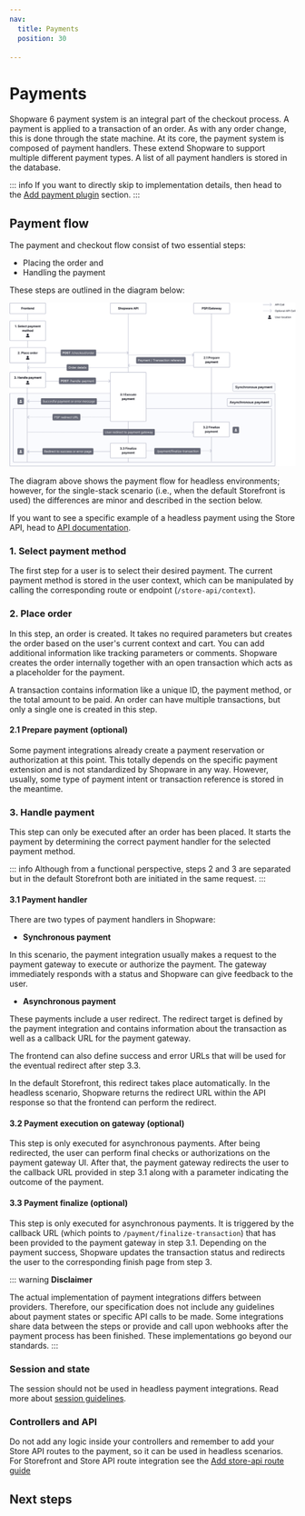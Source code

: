 ```yaml
---
nav:
  title: Payments
  position: 30

---
```


# Payments

Shopware 6 payment system is an integral part of the checkout process. A payment is applied to a transaction of an order. As with any order change, this is done through the state machine. At its core, the payment system is composed of payment handlers. These extend Shopware to support multiple different payment types. A list of all payment handlers is stored in the database.

::: info
If you want to directly skip to implementation details, then head to the [Add payment plugin](../../../guides/plugins/plugins/checkout/payment/add-payment-plugin) section.
:::

## Payment flow

The payment and checkout flow consist of two essential steps:

* Placing the order and
* Handling the payment

These steps are outlined in the diagram below:

![Headless payment flow](../../../assets/checkoutConcept-payment-paymentFlow.svg)

The diagram above shows the payment flow for headless environments; however, for the single-stack scenario (i.e., when the default Storefront is used) the differences are minor and described in the section below.

If you want to see a specific example of a headless payment using the Store API, head to [API documentation](https://shopware.stoplight.io/docs/store-api/8218801e50fe5-handling-the-payment).

### 1. Select payment method

The first step for a user is to select their desired payment. The current payment method is stored in the user context, which can be manipulated by calling the corresponding route or endpoint (`/store-api/context`).

### 2. Place order

In this step, an order is created. It takes no required parameters but creates the order based on the user's current context and cart. You can add additional information like tracking parameters or comments. Shopware creates the order internally together with an open transaction which acts as a placeholder for the payment.

A transaction contains information like a unique ID, the payment method, or the total amount to be paid. An order can have multiple transactions, but only a single one is created in this step.

#### 2.1 Prepare payment (optional)

Some payment integrations already create a payment reservation or authorization at this point. This totally depends on the specific payment extension and is not standardized by Shopware in any way. However, usually, some type of payment intent or transaction reference is stored in the meantime.

### 3. Handle payment

This step can only be executed after an order has been placed. It starts the payment by determining the correct payment handler for the selected payment method.

::: info
Although from a functional perspective, steps 2 and 3 are separated but in the default Storefront both are initiated in the same request.
:::

#### 3.1 Payment handler

There are two types of payment handlers in Shopware:

* **Synchronous payment**

In this scenario, the payment integration usually makes a request to the payment gateway to execute or authorize the payment. The gateway immediately responds with a status and Shopware can give feedback to the user.

* **Asynchronous payment**

These payments include a user redirect. The redirect target is defined by the payment integration and contains information about the transaction as well as a callback URL for the payment gateway.

The frontend can also define success and error URLs that will be used for the eventual redirect after step 3.3.

In the default Storefront, this redirect takes place automatically. In the headless scenario, Shopware returns the redirect URL within the  API response so that the frontend can perform the redirect.

#### 3.2 Payment execution on gateway (optional)

This step is only executed for asynchronous payments. After being redirected, the user can perform final checks or authorizations on the payment gateway UI. After that, the payment gateway redirects the user to the callback URL provided in step 3.1 along with a parameter indicating the outcome of the payment.

#### 3.3 Payment finalize (optional)

This step is only executed for asynchronous payments. It is triggered by the callback URL (which points to `/payment/finalize-transaction`) that has been provided to the payment gateway in step 3.1. Depending on the payment success, Shopware updates the transaction status and redirects the user to the corresponding finish page from step 3.

::: warning
**Disclaimer**

The actual implementation of payment integrations differs between providers. Therefore, our specification does not include any guidelines about payment states or specific API calls to be made. Some integrations share data between the steps or provide and call upon webhooks after the payment process has been finished. These implementations go beyond our standards.
:::

### Session and state

The session should not be used in headless payment integrations. Read more about [session guidelines](../../../resources/guidelines/code/session-and-state).

### Controllers and API

Do not add any logic inside your controllers and remember to add your Store API routes to the payment, so it can be used in headless scenarios. For Storefront and Store API route integration see the [Add store-api route guide](../../../guides/plugins/plugins/framework/store-api/add-store-api-route)

## Next steps

<PageRef page="../../../guides/plugins/plugins/checkout/payment/add-payment-plugin" />
